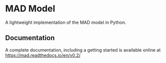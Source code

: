 # MAD Model

A lightweight implementation of the MAD model in Python.

## Documentation

A complete documentation, including a getting started is available online at 
https://mad.readthedocs.io/en/v0.2/
